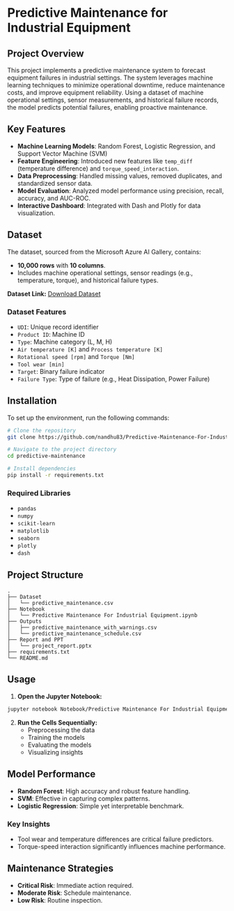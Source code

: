 # Predictive Maintenance for Industrial Equipment

## Project Overview
This project implements a predictive maintenance system to forecast equipment failures in industrial settings. The system leverages machine learning techniques to minimize operational downtime, reduce maintenance costs, and improve equipment reliability. Using a dataset of machine operational settings, sensor measurements, and historical failure records, the model predicts potential failures, enabling proactive maintenance.

## Key Features
- **Machine Learning Models**: Random Forest, Logistic Regression, and Support Vector Machine (SVM)
- **Feature Engineering**: Introduced new features like `temp_diff` (temperature difference) and `torque_speed_interaction`.
- **Data Preprocessing**: Handled missing values, removed duplicates, and standardized sensor data.
- **Model Evaluation**: Analyzed model performance using precision, recall, accuracy, and AUC-ROC.
- **Interactive Dashboard**: Integrated with Dash and Plotly for data visualization.

## Dataset
The dataset, sourced from the Microsoft Azure AI Gallery, contains:
- **10,000 rows** with **10 columns**.
- Includes machine operational settings, sensor readings (e.g., temperature, torque), and historical failure types.

**Dataset Link:** [Download Dataset](https://drive.google.com/file/d/1ZZJr0QV2qkESW2qfhBn6BYBsIUUbooyJ/view?usp=sharing)

### Dataset Features
- `UDI`: Unique record identifier
- `Product ID`: Machine ID
- `Type`: Machine category (L, M, H)
- `Air temperature [K]` and `Process temperature [K]`
- `Rotational speed [rpm]` and `Torque [Nm]`
- `Tool wear [min]`
- `Target`: Binary failure indicator
- `Failure Type`: Type of failure (e.g., Heat Dissipation, Power Failure)

## Installation
To set up the environment, run the following commands:
```bash
# Clone the repository
git clone https://github.com/nandhu83/Predictive-Maintenance-For-Industrial-Equipment.git

# Navigate to the project directory
cd predictive-maintenance

# Install dependencies
pip install -r requirements.txt
```

### Required Libraries
- `pandas`
- `numpy`
- `scikit-learn`
- `matplotlib`
- `seaborn`
- `plotly`
- `dash`

## Project Structure
```
.
├── Dataset
│   └── predictive_maintenance.csv
├── Notebook
│   └── Predictive Maintenance For Industrial Equipment.ipynb
├── Outputs
│   ├── predictive_maintenance_with_warnings.csv
│   └── predictive_maintenance_schedule.csv
├── Report and PPT
│   └── project_report.pptx
├── requirements.txt
└── README.md
```

## Usage
1. **Open the Jupyter Notebook:**
```bash
jupyter notebook Notebook/Predictive Maintenance For Industrial Equipment.ipynb
```
2. **Run the Cells Sequentially:**
   - Preprocessing the data
   - Training the models
   - Evaluating the models
   - Visualizing insights

## Model Performance
- **Random Forest**: High accuracy and robust feature handling.
- **SVM**: Effective in capturing complex patterns.
- **Logistic Regression**: Simple yet interpretable benchmark.

### Key Insights
- Tool wear and temperature differences are critical failure predictors.
- Torque-speed interaction significantly influences machine performance.

## Maintenance Strategies
- **Critical Risk**: Immediate action required.
- **Moderate Risk**: Schedule maintenance.
- **Low Risk**: Routine inspection.
